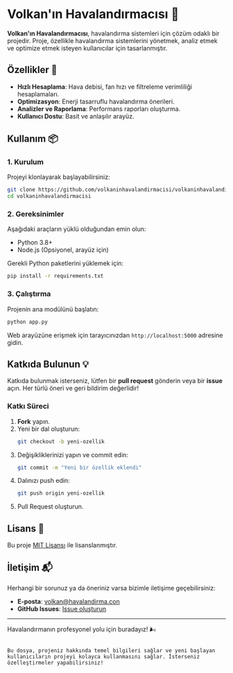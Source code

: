 # Volkan'ın Havalandırmacısı 🚀

**Volkan'ın Havalandırmacısı**, havalandırma sistemleri için çözüm odaklı bir projedir. Proje, özellikle havalandırma sistemlerini yönetmek, analiz etmek ve optimize etmek isteyen kullanıcılar için tasarlanmıştır.

## Özellikler 🌟
- **Hızlı Hesaplama**: Hava debisi, fan hızı ve filtreleme verimliliği hesaplamaları.
- **Optimizasyon**: Enerji tasarruflu havalandırma önerileri.
- **Analizler ve Raporlama**: Performans raporları oluşturma.
- **Kullanıcı Dostu**: Basit ve anlaşılır arayüz.

## Kullanım 📦

### 1. Kurulum
Projeyi klonlayarak başlayabilirsiniz:
```bash
git clone https://github.com/volkaninhavalandirmacisi/volkaninhavalandirmacisi.git
cd volkaninhavalandirmacisi
```

### 2. Gereksinimler
Aşağıdaki araçların yüklü olduğundan emin olun:
- Python 3.8+
- Node.js (Opsiyonel, arayüz için)

Gerekli Python paketlerini yüklemek için:
```bash
pip install -r requirements.txt
```

### 3. Çalıştırma
Projenin ana modülünü başlatın:
```bash
python app.py
```

Web arayüzüne erişmek için tarayıcınızdan `http://localhost:5000` adresine gidin.

## Katkıda Bulunun 💡
Katkıda bulunmak isterseniz, lütfen bir **pull request** gönderin veya bir **issue** açın. Her türlü öneri ve geri bildirim değerlidir!

### Katkı Süreci
1. **Fork** yapın.
2. Yeni bir dal oluşturun:
   ```bash
   git checkout -b yeni-ozellik
   ```
3. Değişikliklerinizi yapın ve commit edin:
   ```bash
   git commit -m "Yeni bir özellik eklendi"
   ```
4. Dalınızı push edin:
   ```bash
   git push origin yeni-ozellik
   ```
5. Pull Request oluşturun.

## Lisans 📄
Bu proje [MIT Lisansı](LICENSE) ile lisanslanmıştır.

## İletişim 📬
Herhangi bir sorunuz ya da öneriniz varsa bizimle iletişime geçebilirsiniz:
- **E-posta**: volkan@havalandirma.con
- **GitHub Issues**: [Issue oluşturun](https://github.com/volkaninhavalandirmacisi/volkaninhavalandirmacisi/issues)

---

Havalandırmanın profesyonel yolu için buradayız! 🌬️  
```

Bu dosya, projeniz hakkında temel bilgileri sağlar ve yeni başlayan kullanıcıların projeyi kolayca kullanmasını sağlar. İsterseniz özelleştirmeler yapabilirsiniz!
